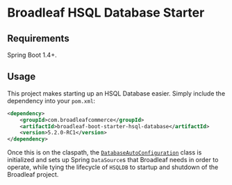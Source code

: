 # Broadleaf HSQL Database Starter

## Requirements

Spring Boot 1.4+.

## Usage
This project makes starting up an HSQL Database easier. Simply include the dependency into your `pom.xml`:

```xml
<dependency>
    <groupId>com.broadleafcommerce</groupId>
    <artifactId>broadleaf-boot-starter-hsql-database</artifactId>
    <version>5.2.0-RC1</version>
</dependency>
```

Once this is on the claspath, the [`DatabaseAutoConfiguration`](src/main/java/com/broadleafcommerce/autoconfigure/DatabaseAutoConfiguration.java) class is initialized and sets up Spring `DataSource`s that Broadleaf needs in order to operate, while tying the lifecycle of `HSQLDB` to startup and shutdown of the Broadleaf project.